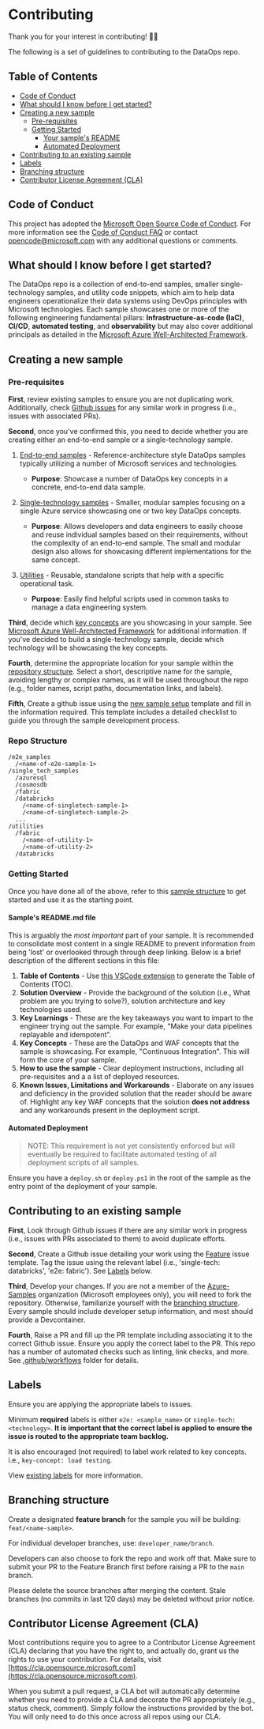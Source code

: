# Contributing <!-- omit in toc -->

Thank you for your interest in contributing! 👍🏼

The following is a set of guidelines to contributing to the DataOps repo.

## Table of Contents <!-- omit in toc -->

- [Code of Conduct](#code-of-conduct)
- [What should I know before I get started?](#what-should-i-know-before-i-get-started)
- [Creating a new sample](#creating-a-new-sample)
  - [Pre-requisites](#pre-requisites)
  - [Getting Started](#getting-started)
    - [Your sample's README](#your-samples-readme)
    - [Automated Deployment](#automated-deployment)
- [Contributing to an existing sample](#contributing-to-an-existing-sample)
- [Labels](#labels)
- [Branching structure](#branching-structure)
- [Contributor License Agreement (CLA)](#contributor-license-agreement-cla)

## Code of Conduct

This project has adopted the [Microsoft Open Source Code of Conduct](https://opensource.microsoft.com/codeofconduct/).
For more information see the [Code of Conduct FAQ](https://opensource.microsoft.com/codeofconduct/faq/) or
contact [opencode@microsoft.com](mailto:opencode@microsoft.com) with any additional questions or comments.

## What should I know before I get started?

The DataOps repo is a collection of end-to-end samples, smaller single-technology samples, and utility code snippets, which aim to help data engineers operationalize their data systems using DevOps principles with Microsoft technologies. Each sample showcases one or more of the following engineering fundamental pillars: **Infrastructure-as-code (IaC)**, **CI/CD**, **automated testing**, and **observability** but may also cover additional principals as detailed in the [Microsoft Azure Well-Architected Framework](https://docs.microsoft.com/en-us/azure/architecture/framework/).

## Creating a new sample

### Pre-requisites

**First**, review existing samples to ensure you are not duplicating work. Additionally, check [Github issues](https://github.com/Azure-Samples/modern-data-warehouse-dataops/issues) for any similar work in progress (i.e., issues with associated PRs).

**Second**, once you've confirmed this, you need to decide whether you are creating either an end-to-end sample or a single-technology sample.

1. [End-to-end samples](/e2e_samples/) - Reference-architecture style DataOps samples typically utilizing a number of Microsoft services and technologies.
   - **Purpose**: Showcase a number of DataOps key concepts in a concrete, end-to-end data sample.

2. [Single-technology samples](/single_tech_samples/) - Smaller, modular samples focusing on a single Azure service showcasing one or two key DataOps concepts.
   - **Purpose**: Allows developers and data engineers to easily choose and reuse individual samples based on their requirements, without the complexity of an end-to-end sample. The small and modular design also allows for showcasing different implementations for the same concept.

3. [Utilities](/utilities/) - Reusable, standalone scripts that help with a specific operational task.
   - **Purpose**: Easily find helpful scripts used in common tasks to manage a data engineering system.

**Third**, decide which [key concepts](https://docs.microsoft.com/en-us/azure/architecture/framework/) are you showcasing in your sample. See [Microsoft Azure Well-Architected Framework](https://docs.microsoft.com/en-us/azure/architecture/framework/) for additional information. If you've decided to build a single-technology sample, decide which technology will be showcasing the key concepts.

**Fourth**, determine the appropriate location for your sample within the [repository structure](#repo-structure). Select a short, descriptive name for the sample, avoiding lengthy or complex names, as it will be used throughout the repo (e.g., folder names, script paths, documentation links, and labels).

**Fifth**, Create a github issue using the [new sample setup](./.github/ISSUE_TEMPLATE/new-sample-setup.md) template and fill in the information required. This template includes a detailed checklist to guide you through the sample development process.

### Repo Structure

```text
/e2e_samples
  /<name-of-e2e-sample-1>
/single_tech_samples
  /azuresql
  /cosmosdb
  /fabric
  /databricks
    /<name-of-singletech-sample-1>
    /<name-of-singletech-sample-2>
  ...
/utilities
  /fabric
    /<name-of-utility-1>
    /<name-of-utility-2>
  /databricks
```


### Getting Started

Once you have done all of the above, refer to this [sample structure](/docs/sample_project_structure/README.md) to get started and use it as the starting point.

#### Sample's README.md file

This is arguably the *most important* part of your sample. It is recommended to consolidate most content in a single README to prevent information from being 'lost' or overlooked through through deep linking. Below is a brief description of the different sections in this file:


1. **Table of Contents** - Use [this VSCode extension](https://marketplace.visualstudio.com/items?itemName=yzhang.markdown-all-in-one) to generate the Table of Contents (TOC).
1. **Solution Overview** - Provide the background of the solution (i.e., What problem are you trying to solve?), solution architecture and key technologies used.
1. **Key Learnings** - These are the key takeaways you want to impart to the engineer trying out the sample. For example, "Make your data pipelines replayable and idempotent".
1. **Key Concepts** - These are the DataOps and WAF concepts that the sample is showcasing. For example, "Continuous Integration". This will form the core of your sample.
1. **How to use the sample** - Clear deployment instructions, including all pre-requisites and a a list of deployed resources.
1. **Known Issues, Limitations and Workarounds** - Elaborate on any issues and deficiency in the provided solution that the reader should be aware of. Highlight any key WAF concepts that the solution **does not address** and any workarounds present in the deployment script.

#### Automated Deployment

> NOTE: This requirement is not yet consistently enforced but will eventually be required to facilitate automated testing of all deployment scripts of all samples.

Ensure you have a `deploy.sh` or `deploy.ps1` in the root of the sample as the entry point of the deployment of your sample.

## Contributing to an existing sample

**First**, Look through Github issues if there are any similar work in progress (i.e., issues with PRs associated to them) to avoid duplicate efforts.

**Second**, Create a Github issue detailing your work using the [Feature](.github/ISSUE_TEMPLATE/feature.md) issue template. Tag the issue using the relevant label (i.e., 'single-tech: databricks', 'e2e: fabric'). See [Labels](#labels) below.

**Third**, Develop your changes. If you are not a member of the [Azure-Samples](https://github.com/Azure-Samples) organization (Microsoft employees only), you will need to fork the repository. Otherwise, familiarize yourself with the [branching structure](#branching-structure). Every sample should include developer setup information, and most should provide a Devcontainer.

**Fourth**, Raise a PR and fill up the PR template including associating it to the correct Github issue. Ensure you apply the correct label to the PR. This repo has a number of automated checks such as linting, link checks, and more. See [.github/workflows](/.github/workflows/) folder for details.

## Labels

Ensure you are applying the appropriate labels to issues.

Minimum **required** labels is either `e2e: <sample_name>` or `single-tech: <technology>`. **It is important that the correct label is applied to ensure the issue is routed to the appropriate team backlog.**

It is also encouraged (not required) to label work related to key concepts. i.e., `key-concept: load testing`.

View [existing labels](https://github.com/Azure-Samples/modern-data-warehouse-dataops/labels?sort=name-asc) for more information.

## Branching structure

Create a designated **feature branch** for the sample you will be building: `feat/<name-sample>`.

For individual developer branches, use: `developer_name/branch`.

Developers can also choose to fork the repo and work off that. Make sure to submit your PR to the Feature Branch first before raising a PR to the `main` branch.

Please delete the source branches after merging the content. Stale branches (no commits in last 120 days) may be deleted without prior notice.

## Contributor License Agreement (CLA)

Most contributions require you to agree to a Contributor License Agreement (CLA) declaring that you have the right to, and actually do, grant us the rights to use your contribution. For details, visit [https://cla.opensource.microsoft.com](https://cla.opensource.microsoft.com).

When you submit a pull request, a CLA bot will automatically determine whether you need to provide
a CLA and decorate the PR appropriately (e.g., status check, comment). Simply follow the instructions
provided by the bot. You will only need to do this once across all repos using our CLA.

